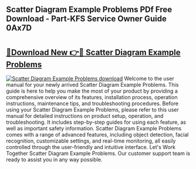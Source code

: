 ## Scatter Diagram Example Problems PDf Free Download - Part-KFS Service Owner Guide 0Ax7D

# <h2><a href="http://dfmyva.blite.top/?on=Scatter+Diagram+Example+Problems">🔗Download New 👉🔴 Scatter Diagram Example Problems</a></h2>

[![Scatter Diagram Example Problems download](https://i.imgur.com/lujVjoI.png)](http://dfmyva.blite.top/?on=Scatter+Diagram+Example+Problems)
Welcome to the user manual for your newly arrived Scatter Diagram Example Problems. This guide is here to help you make the most of your product by providing a comprehensive overview of its features, installation process, operation instructions, maintenance tips, and troubleshooting procedures. Before using your Scatter Diagram Example Problems, please refer to this user manual for detailed instructions on product setup, operation, and troubleshooting. It includes step-by-step guides for using each feature, as well as important safety information. Scatter Diagram Example Problems comes with a range of advanced features, including object detection, facial recognition, customizable settings, and real-time monitoring, all easily controlled through the user-friendly and intuitive interface. Let's Work Together Scatter Diagram Example Problems. Our customer support team is ready to assist you in any way possible.
